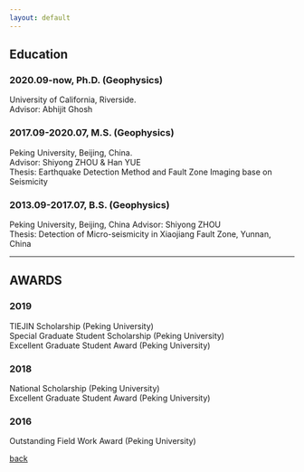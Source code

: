 ```yaml
---
layout: default
---
```

## Education

### 2020.09-now, Ph.D. (Geophysics)
University of California, Riverside.  <br>
    Advisor: Abhijit Ghosh

### 2017.09-2020.07, M.S. (Geophysics)
Peking University, Beijing, China.   
    Advisor: Shiyong ZHOU & Han YUE <br>
    Thesis: Earthquake Detection Method and Fault Zone Imaging base on Seismicity

### 2013.09-2017.07, B.S. (Geophysics) 
Peking University, Beijing, China
    Advisor: Shiyong ZHOU <br>
    Thesis: Detection of Micro-seismicity in Xiaojiang Fault Zone, Yunnan, China

* * *
## AWARDS

### 2019
TIEJIN Scholarship (Peking University) <br>
Special Graduate Student Scholarship (Peking University) <br>
Excellent Graduate Student Award (Peking University) <br>

### 2018
National Scholarship (Peking University)  <br>
Excellent Graduate Student Award (Peking University) <br>

### 2016
Outstanding Field Work Award (Peking University) <br>

[back](./)